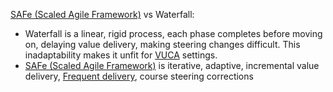 [SAFe (Scaled Agile Framework)](SAFe%20(Scaled%20Agile%20Framework).md) vs Waterfall:
+ Waterfall is a linear, rigid process, each phase completes before moving on, delaying value delivery, making steering changes difficult. This inadaptability makes it unfit for [VUCA](VUCA.md) settings.
+ [SAFe (Scaled Agile Framework)](SAFe%20(Scaled%20Agile%20Framework).md) is iterative, adaptive, incremental value delivery, [Frequent delivery](Frequent%20delivery.md), course steering corrections

